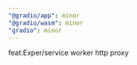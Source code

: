 ```yaml
---
"@gradio/app": minor
"@gradio/wasm": minor
"gradio": minor
---
```


feat:Exper/service worker http proxy
